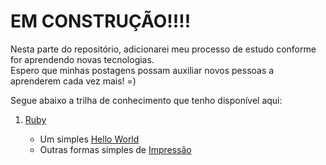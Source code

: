 # EM CONSTRUÇÃO!!!!

Nesta parte do repositório, adicionarei meu processo de estudo conforme for aprendendo novas tecnologias.<br />
Espero que minhas postagens possam auxiliar novos pessoas a aprenderem cada vez mais! =)

Segue abaixo a trilha de conhecimento que tenho disponível aqui:

  <ol>
  <li><a href="https://github.com/fabioluizregis/Descobrindo-e-Aprendendo/tree/master/Ruby">Ruby</a></li>
      <ul>
      <li>Um simples <a href="https://github.com/fabioluizregis/Descobrindo-e-Aprendendo/blob/master/Ruby/HelloWorld.rb">Hello World</a></li>
      <li>Outras formas simples de <a href="https://github.com/fabioluizregis/Descobrindo-e-Aprendendo/blob/master/Ruby/ImpressaoSimples.rb">Impressão</a> 
      </ul> 
  </ol> 

